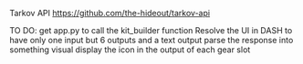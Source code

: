 Tarkov API https://github.com/the-hideout/tarkov-api

TO DO: 
    get app.py to call the kit_builder function
    Resolve the UI in DASH to have only one input but 6 outputs and a text output
    parse the response into something visual
    display the icon in the output of each gear slot
